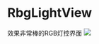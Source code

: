 # RbgLightView
效果非常棒的RGB灯控界面
![](http://git.oschina.net/uploads/images/2015/1013/150221_5791b7de_405900.jpeg)  
